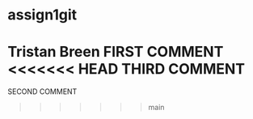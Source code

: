 # assign1git
Tristan Breen
FIRST COMMENT
<<<<<<< HEAD
THIRD COMMENT
=======
SECOND COMMENT
>>>>>>> main
